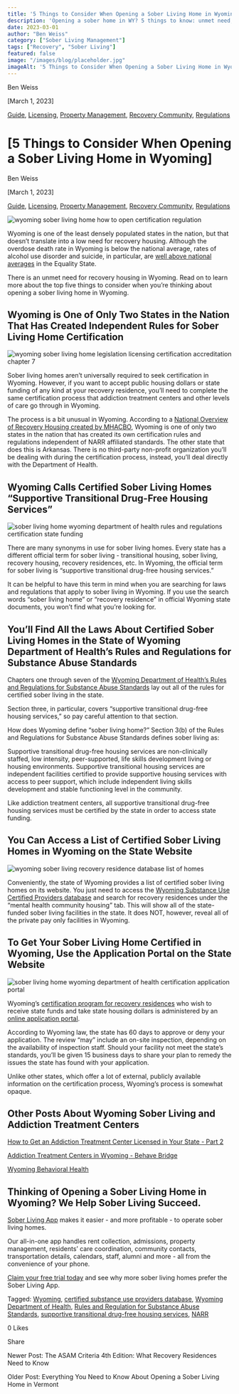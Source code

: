 ```yaml
---
title: '5 Things to Consider When Opening a Sober Living Home in Wyoming'
description: 'Opening a sober home in WY? 5 things to know: unmet need, unique state certification (not NARR), official terms, regulations & finding certified homes.'
date: 2023-03-01
author: "Ben Weiss"
category: ["Sober Living Management"]
tags: ["Recovery", "Sober Living"]
featured: false
image: "/images/blog/placeholder.jpg"
imageAlt: '5 Things to Consider When Opening a Sober Living Home in Wyoming'
---
```


Ben Weiss

[March 1, 2023]

[Guide](/sober-living-app-blog/category/Guide), [Licensing](/sober-living-app-blog/category/Licensing), [Property Management](/sober-living-app-blog/category/Property+Management), [Recovery Community](/sober-living-app-blog/category/Recovery+Community), [Regulations](/sober-living-app-blog/category/Regulations)

#  [5 Things to Consider When Opening a Sober Living Home in Wyoming]

Ben Weiss

[March 1, 2023]

[Guide](/sober-living-app-blog/category/Guide), [Licensing](/sober-living-app-blog/category/Licensing), [Property Management](/sober-living-app-blog/category/Property+Management), [Recovery Community](/sober-living-app-blog/category/Recovery+Community), [Regulations](/sober-living-app-blog/category/Regulations)

![wyoming sober living home how to open certification regulation](/images/blog/5-things-to-consider-when-opening-a-sober-living-home-in-wyoming/Screen_Shot_2023-02-26_at_7.39.40_PM.png)

Wyoming is one of the least densely populated states in the nation, but that doesn’t translate into a low need for recovery housing. Although the overdose death rate in Wyoming is below the national average, rates of alcohol use disorder and suicide, in particular, are [well above national averages](https://www.kff.org/statedata/mental-health-and-substance-use-state-fact-sheets/wyoming/) in the Equality State. 

There is an unmet need for recovery housing in Wyoming. Read on to learn more about the top five things to consider when you’re thinking about opening a sober living home in Wyoming. 

## Wyoming is One of Only Two States in the Nation That Has Created Independent Rules for Sober Living Home Certification 

![wyoming sober living home legislation licensing certification accreditation chapter 7](/images/blog/5-things-to-consider-when-opening-a-sober-living-home-in-wyoming/Screen_Shot_2023-02-26_at_12.28.15_PM.png)

Sober living homes aren’t universally required to seek certification in Wyoming. However, if you want to accept public housing dollars or state funding of any kind at your recovery residence, you’ll need to complete the same certification process that addiction treatment centers and other levels of care go through in Wyoming. 

The process is a bit unusual in Wyoming. According to a [National Overview of Recovery Housing created by MHACBO](../../../../../mhacbo.org/media/NATIONAL.OVERVIEW.RECOVERY.HOUSING.January.2020.pdf), Wyoming is one of only two states in the nation that has created its own certification rules and regulations independent of NARR affiliated standards. The other state that does this is Arkansas. There is no third-party non-profit organization you’ll be dealing with during the certification process, instead, you’ll deal directly with the Department of Health. 

## Wyoming Calls Certified Sober Living Homes “Supportive Transitional Drug-Free Housing Services” 

![sober living home wyoming department of health rules and regulations certification state funding](/images/blog/5-things-to-consider-when-opening-a-sober-living-home-in-wyoming/Screen_Shot_2023-02-26_at_12.30.55_PM.png)

There are many synonyms in use for sober living homes. Every state has a different official term for sober living - transitional housing, sober living, recovery housing, recovery residences, etc. In Wyoming, the official term for sober living is “supportive transitional drug-free housing services.” 

It can be helpful to have this term in mind when you are searching for laws and regulations that apply to sober living in Wyoming. If you use the search words “sober living home” or “recovery residence” in official Wyoming state documents, you won’t find what you’re looking for. 

## You’ll Find All the Laws About Certified Sober Living Homes in the State of Wyoming Department of Health’s Rules and Regulations for Substance Abuse Standards 

Chapters one through seven of the [Wyoming Department of Health’s Rules and Regulations for Substance Abuse Standards](../../../../../wyoleg.gov/ARULES/2009/AR09-062Substance.pdf) lay out all of the rules for certified sober living in the state. 

Section three, in particular, covers “supportive transitional drug-free housing services,” so pay careful attention to that section.  

How does Wyoming define “sober living home?” Section 3(b) of the Rules and Regulations for Substance Abuse Standards defines sober living as: 

Supportive transitional drug-free housing services are non-clinically staffed, low intensity, peer-supported, life skills development living or housing environments. Supportive transitional housing services are independent facilities certified to provide supportive housing services with access to peer support, which include independent living skills development and stable functioning level in the community. 

Like addiction treatment centers, all supportive transitional drug-free housing services must be certified by the state in order to access state funding. 

## You Can Access a List of Certified Sober Living Homes in Wyoming on the State Website 

![wyoming sober living recovery residence database list of homes](/images/blog/5-things-to-consider-when-opening-a-sober-living-home-in-wyoming/Screen_Shot_2023-02-26_at_1.33.07_PM.png)

Conveniently, the state of Wyoming provides a list of certified sober living homes on its website. You just need to access the [Wyoming Substance Use Certified Providers database](https://wyoimprov.com/MHSAPublicProviderSearch.aspx) and search for recovery residences under the “mental health community housing” tab. This will show all of the state-funded sober living facilities in the state. It does NOT, however, reveal all of the private pay only facilities in Wyoming. 

## To Get Your Sober Living Home Certified in Wyoming, Use the Application Portal on the State Website

![sober living home wyoming department of health certification application portal](/images/blog/5-things-to-consider-when-opening-a-sober-living-home-in-wyoming/Screen_Shot_2023-02-26_at_1.33.52_PM.png)

Wyoming’s [certification program for recovery residences](https://health.wyo.gov/behavioralhealth/mhsa/certification/) who wish to receive state funds and take state housing dollars is administered by an [online application portal](https://wyhcbs.auth0.com/u/login?state=hKFo2SA3Y2U4Skk2bGs5dmJuME5NSHVwblE2NEtZV0hhV3VnWKFur3VuaXZlcnNhbC1sb2dpbqN0aWTZIG5qZ2JndzVoTjAzUkFsX3NZLWxHamk3eFdDTkFNMnJHo2NpZNkgUHN1NldITXNuaTcwZVBQSEZSQnFRZ0N0SUlDalUzTEI). 

According to Wyoming law, the state has 60 days to approve or deny your application. The review “may” include an on-site inspection, depending on the availability of inspection staff. Should your facility not meet the state’s standards, you’ll be given 15 business days to share your plan to remedy the issues the state has found with your application. 

Unlike other states, which offer a lot of external, publicly available information on the certification process, Wyoming’s  process is somewhat opaque.

## Other Posts About Wyoming Sober Living and Addiction Treatment Centers

[How to Get an Addiction Treatment Center Licensed in Your State - Part 2 ](https://behavehealth.com/blog/2019/10/9/how-to-get-an-addiction-treatment-center-licensed-in-your-statepart-2)

[Addiction Treatment Centers in Wyoming - Behave Bridge ](https://bridge.behavehealth.com/rehabs/wyoming)

[Wyoming Behavioral Health ](https://health.wyo.gov/behavioralhealth/)

## Thinking of Opening a Sober Living Home in Wyoming? We Help Sober Living Succeed. 

[Sober Living App](/) makes it easier - and more profitable - to operate sober living homes. 

Our all-in-one app handles rent collection, admissions, property management, residents’ care coordination, community contacts, transportation details, calendars, staff, alumni and more - all from the convenience of your phone.  

[Claim your free trial today](https://behavehealth.com/get-started) and see why more sober living homes prefer the Sober Living App.

Tagged: [Wyoming](/sober-living-app-blog/tag/Wyoming), [certified substance use providers database](/sober-living-app-blog/tag/certified+substance+use+providers+database), [Wyoming Department of Health](/sober-living-app-blog/tag/Wyoming+Department+of+Health), [Rules and Regulation for Substance Abuse Standards](/sober-living-app-blog/tag/Rules+and+Regulation+for+Substance+Abuse+Standards), [supportive transitional drug-free housing services](/sober-living-app-blog/tag/supportive+transitional+drug-free+housing+services), [NARR](/sober-living-app-blog/tag/NARR)

0 Likes

Share

Newer Post: The ASAM Criteria 4th Edition: What Recovery Residences Need to Know

Older Post: Everything You Need to Know About Opening a Sober Living Home in Vermont 